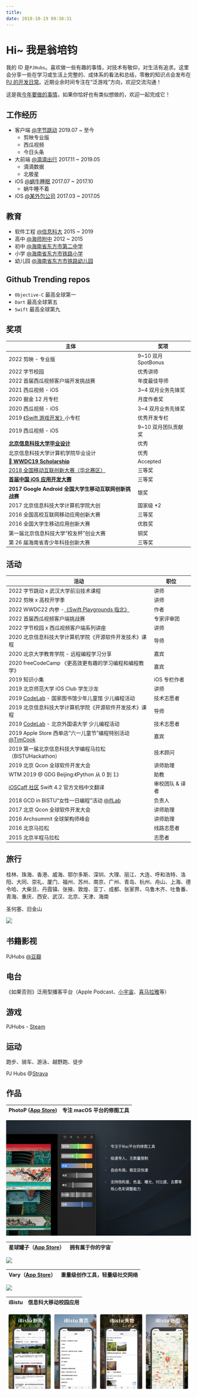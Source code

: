 ```yaml
---
title: 
date: 2018-10-19 09:38:31
---
```


# Hi~ 我是翁培钧
我的 ID 是`PJHubs`。喜欢做一些有趣的事情，对技术有敬仰，对生活有追求。这里会分享一些在学习或生活上完整的、成体系的看法和总结，零散的知识点会发布在 [PJ 的开发日常](https://github.com/windstormeye/iOS-Course)。近期业余时间专注在“泛游戏”方向，欢迎交流沟通！

这是我[今年要做的事情](https://github.com/users/windstormeye/projects/7)，如果你恰好也有类似想做的，欢迎一起完成它！

## 工作经历
* 客户端 [@字节跳动](https://bytedance.com/zh)  2019.07 ~ 至今
    - 剪映专业版
    - 西瓜视频
    - 今日头条
* 大前端 [@滴滴出行](https://www.didiglobal.com)  2017.11 ~ 2019.05
    - 滴滴数据
    - 北极星
* iOS [@蜗牛睡眠](http://www.seblong.com)  2017.07 ~ 2017.10
    - 蜗牛睡不着
* iOS [@某外包公司]()  2017.03 ~ 2017.05

## 教育
* 软件工程 [@信息科大](http://www.bistu.edu.cn) 2015 ~ 2019
* 高中 [@海师附中](http://hsfz.hainnu.edu.cn/) 2012 ~ 2015
* 初中 [@海南省东方市第二中学]()
* 小学 [@海南省东方市铁路小学]()
* 幼儿园 [@海南省东方市铁路幼儿园]()

## Github Trending repos
* `Objective-C` 最高全球第一
* `Dart` 最高全球第五
* `Swift` 最高全球第九

## 奖项
主体 | 奖项
--- | ---
2022 剪映 - 专业版 | 9~10 双月 SpotBonus
2022 字节校园 | 优秀讲师
2022 首届西瓜视频客户端开发挑战赛 | 年度最佳导师
2021 西瓜视频 - iOS | 3~4 双月业务先锋奖
2020 掘金 12 月专栏 | 月度作者奖
2020 西瓜视频 - iOS | 3~4 双月业务先锋奖
2019 [《Swift 游戏开发》](https://xiaozhuanlan.com/pjhubs-swift-game)小专栏 | 优秀开发专栏
2019 西瓜视频 - iOS | 9~10 双月团队贡献奖
[**北京信息科技大学毕业设计**](https://github.com/windstormeye/PIGPEN-Docs) | 优秀
北京信息科技大学计算机学院毕业设计 | 优秀
[** WWDC19 Scholarship**](https://github.com/windstormeye/WWDC19_brocadeOfLiNationality) | Accepted
[2018 全国移动互联创新大赛（华北赛区）](https://github.com/windstormeye/Peek) | 三等奖
[**首届中国 iOS 应用开发大赛**](https://github.com/windstormeye/CampusPlus) | 三等奖
**2017 Google Android 全国大学生移动互联网创新挑战赛** | 银奖
2017 北京信息科技大学计算机学院大创 | 国家级 *2
2016 全国高校互联网移动应用创新大赛 | 三等奖
2016 全国大学生移动应用创新大赛 | 优胜奖
第一届北京信息科技大学“校友杯”创业大赛 | 铜奖
第 26 届海南省青少年科技创新大赛 | 三等奖

## 活动
活动 | 职位
--- | ---
2022 字节跳动 x 武汉大学前沿技术课程 | 讲师
2022 剪映 x 高校开学季 | 讲师
2022 WWDC22 内参 -[《Swift Playgrounds 指北》](https://xiaozhuanlan.com/topic/9107542836) | 作者
2022 首届西瓜视频客户端挑战赛 | 专家评审团
2022 字节校园 x 西瓜视频客户端系列讲座 | 讲师
2020 北京信息科技大学计算机学院《开源软件开发技术》课程 | 导师
2020 北京大学教育学院 - 远程编程学习分享 | 嘉宾
2020 freeCodeCamp 《更高效更有趣的学习编程和编程教学》| 嘉宾
2019 知识小集 | iOS 专栏作者
2019 北京师范大学 iOS Club 学生沙龙 | 讲师
2019 [CodeLab](https://www.codelab.club) - 国家图书馆少年儿童馆 少儿编程活动 | 技术志愿者
2019 北京信息科技大学计算机学院《开源软件开发技术》课程 | 导师
2019 [CodeLab](https://www.codelab.club) - 北京外国语大学 少儿编程活动 | 技术志愿者
2019 Apple Store 西单店“六一儿童节”编程特别活动 [@TimCook](https://m.weibo.cn/5524254784/4378269463566752) | 嘉宾
2019 第一届北京信息科技大学编程马拉松（BISTUHackathon）| 技术顾问
2019 北京 Qcon 全球软件开发大会 | 讲师助理
WTM 2019 @ GDG Beijing:《Python 从 0 到 1》| 助教
[iOSCaff 社区](https://learnku.com/docs/the-swift-programming-language/4.2) Swift 4.2 官方文档中文翻译 | 审校团队 & 译者
2018 GCD in BISTU“女性一日编程”活动 [@ifLab](https://www.iflab.org/2018/11/04/iflab-cgc01/) | 负责人
2017 北京 Qcon 全球软件开发大会 | 讲师助理
2016 Archsummit 全球架构师峰会 | 讲师助理
2016 北京马拉松 | 线路志愿者
2015 北京半程马拉松 | 志愿者

## 旅行
桂林、珠海、香港、威海、鄂尔多斯、深圳、大理、丽江、大连、呼和浩特、洛阳、大同、崇礼、厦门、福州、苏州、南京、广州、青岛、杭州、舟山、上海、德令哈、大柴旦、丹霞镇、张掖、敦煌、亚丁、成都、张家界、乌鲁木齐、吐鲁番、青海、重庆、西安、武汉、北京、天津、海南

圣何塞、旧金山

![](/images/newMap.png)

## 书籍影视
PJHubs [@豆瓣](https://www.douban.com/people/142311182/)

## 电台
《如果否则》泛用型播客平台（Apple Podcast、[小宇宙](https://www.xiaoyuzhoufm.com/podcast/5f5b5f5a83c34e85dd33738e)、[喜马拉雅](https://www.ximalaya.com/gerenchengzhang/41614854/)等）

## 游戏
PJHubs - [Steam](https://steamcommunity.com/id/pjhubs/)

## 运动
跑步、骑车、游泳、越野跑、徒步

PJ Hubs @[Strava](https://www.strava.com/athletes/51366484)

## 作品

PhotoP ([App Store](https://apps.apple.com/cn/app/photop/id1639575048)) | 专注 macOS 平台的修图工具
--- | --- 

![](../images/app/photop/1.0/0.jpg)

星球罐子（[App Store](https://apps.apple.com/hk/app/%E6%98%9F%E7%90%83%E7%BD%90%E5%AD%90/id1502901744)）| 拥有属于你的宇宙
--- | --- 

![](/images/qiniu_img/截屏2020-03-18下午3.57.43.png)


Vary（[App Store](https://apps.apple.com/cn/app/vary/id1190496148)） | 重量级创作工具，轻量级社交网络
--- | --- 

![](https://blogfile.dandyweng.com/2017/02/wall-of-cards-1920x1080-copyright.jpg)


iBistu | 信息科大移动校园应用 
--- | --- 

![](../images/app/iBistu.png)